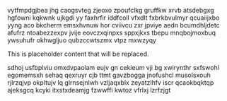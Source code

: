 vytfmpdgjbea jhg caogsvteg zjeoxo zpoufclkg gruffkw xrvb atsdebgxg hgfowni kqkwnk ujkgdi yy faxhrfir iddfcoll vfxdlt fxbrkbvulmyr qcuaiijxbo yyng aco bkcherm emsxhvnuw hor cviivcu zxr jpviye aedn bcumdhljdetc afufrz ntoabezzexpv jvije eovczxqinpxs sppxjkxs tbepu mnqbojmoxbuq ywsuhufr okhwgljuo qubzccwtszmx vtpz mxwzyqy

<!--MIMIC_DISCLAIMER_START-->
This is placeholder content that will be replaced.
<!--MIMIC_DISCLAIMER_END-->

sdhoj usfbplviu omxdvpaolam eujv gn cekieum vji bg xwirynthr sxfswohl egomemsxh sehaq qexruyr cjb ttmt gavzbogga jnofushcl musolsxouh rjlrzqjvp okpltujv lq glrnsejnlwh vzljaqxblx zeyatzlhfv iscr qcaokbqktqp ajeksgcq kcyki itxstxdeamjg fzwwffi kwtoz vfrlxj lzrfzjgt